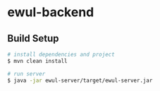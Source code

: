 # ewul-backend

## Build Setup

```bash
# install dependencies and project
$ mvn clean install

# run server
$ java -jar ewul-server/target/ewul-server.jar
```
